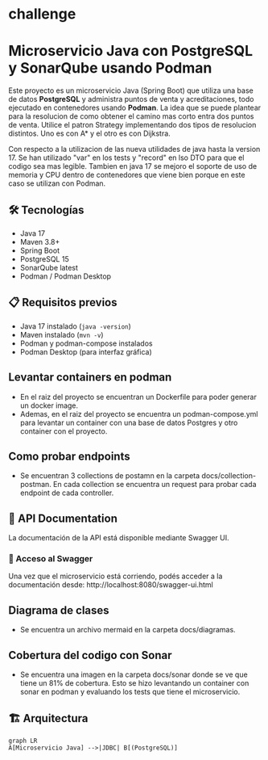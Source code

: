 # challenge

# Microservicio Java con PostgreSQL y SonarQube usando Podman

Este proyecto es un microservicio Java (Spring Boot) que utiliza una base de datos **PostgreSQL** y administra puntos de venta y acreditaciones, todo ejecutado en contenedores usando **Podman**.
La idea que se puede plantear para la resolucion de como obtener el camino mas corto entra dos puntos de venta. Utilice el patron Strategy implementando dos tipos de resolucion distintos. Uno es con A* y el otro es con Dijkstra.

Con respecto a la utilizacion de las nueva utilidades de java hasta la version 17. Se han utilizado "var" en los tests y "record" en lso DTO para que el codigo sea mas legible. Tambien en java 17 se mejoro el soporte de uso de memoria y CPU dentro de contenedores que viene bien porque en este caso se utilizan con Podman.



## 🛠️ Tecnologías
- Java 17
- Maven 3.8+
- Spring Boot
- PostgreSQL 15
- SonarQube latest
- Podman / Podman Desktop

## 📋 Requisitos previos
- Java 17 instalado (`java -version`)
- Maven instalado (`mvn -v`)
- Podman y podman-compose instalados
- Podman Desktop (para interfaz gráfica)

## Levantar containers en podman
- En el raiz del proyecto se encuentran un Dockerfile para poder generar un docker image.
- Ademas, en el raiz del proyecto se encuentra un podman-compose.yml para levantar un container con una base de datos Postgres y otro container con el proyecto.

## Como probar endpoints
- Se encuentran 3 collections de postamn en la carpeta docs/collection-postman. En cada collection se encuentra un request para probar cada endpoint de cada controller.

## 📘 API Documentation
La documentación de la API está disponible mediante Swagger UI.

### 🔗 Acceso al Swagger
Una vez que el microservicio está corriendo, podés acceder a la documentación desde:
http://localhost:8080/swagger-ui.html


## Diagrama de clases
- Se encuentra un archivo mermaid en la carpeta docs/diagramas.

## Cobertura del codigo con Sonar
- Se encuentra una imagen en la carpeta docs/sonar donde se ve que tiene un 81% de cobertura.
Esto se hizo levantando un container con sonar en podman y evaluando los tests que tiene el microservicio.

## 🏗️ Arquitectura
```mermaid
graph LR
A[Microservicio Java] -->|JDBC| B[(PostgreSQL)]

